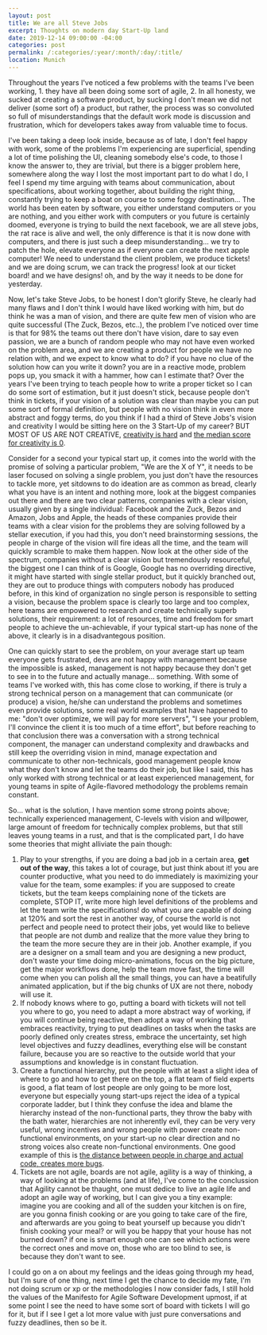 ```yaml
---
layout: post
title: We are all Steve Jobs
excerpt: Thoughts on modern day Start-Up land
date: 2019-12-14 09:00:00 -04:00
categories: post
permalink: /:categories/:year/:month/:day/:title/
location: Munich
---
```


Throughout the years I've noticed a few problems with the teams I've been working, 1. they have all been doing some sort of agile, 2. In all honesty, we sucked at creating a software product, by sucking I don't mean we did not deliver (some sort of) a product, but rather, the process was so convoluted so full of misunderstandings that the default work mode is discussion and frustration, which for developers takes away from valuable time to focus.

I've been taking a deep look inside, because as of late, I don't feel happy with work, some of the problems I'm experiencing are superficial, spending a lot of time polishing the UI, cleaning somebody else's code, to those I know the answer to, they are trivial, but there is a bigger problem here, somewhere along the way I lost the most important part to do what I do, I feel I spend my time arguing with teams about communication, about specifications, about working together, about building the right thing, constantly trying to keep a boat on course to some foggy destination... The world has been eaten by software, you either understand computers or you are nothing, and you either work with computers or you future is certainly doomed, everyone is trying to build the next facebook, we are all steve jobs, the rat race is alive and well, the only difference is that it is now done with computers, and there is just such a deep misunderstanding... we try to patch the hole, elevate everyone as if everyone can create the next apple computer! We need to understand the client problem, we produce tickets! and we are doing scrum, we can track the progress! look at our ticket board! and we have designs! oh, and by the way it needs to be done for yesterday.

Now, let's take Steve Jobs, to be honest I don't glorify Steve, he clearly had many flaws and I don't think I would have liked working with him, but do think he was a man of vision, and there are quite few men of vision who are quite successful (The Zuck, Bezos, etc..), the problem I've noticed over time is that for 98% the teams out there don't have vision, dare to say even passion, we are a bunch of random people who may not have even worked on the problem area, and we are creating a product for people we have no relation with, and we expect to know what to do? if you have no clue of the solution how can you write it down? you are in a reactive mode, problem pops up, you smack it with a hammer, how can I estimate that? Over the years I've been trying to teach people how to write a proper ticket so I can do some sort of estimation, but it just doesn't stick, because people don't think in tickets, if your vision of a solution was clear than maybe you can put some sort of formal definition, but people with no vision think in even more abstract and foggy terms, do you think if I had a third of Steve Jobs's vision and creativity I would be sitting here on the 3 Start-Up of my career? BUT MOST OF US ARE NOT CREATIVE, [creativity is hard](https://www.youtube.com/watch?v=ocDli45faiw) and [the median score for creativity is 0](https://www.youtube.com/watch?v=kYYJlNbV1OM&feature=youtu.be&t=23m40s).

Consider for a second your typical start up, it comes into the world with the promise of solving a particular problem, "We are the X of Y", it needs to be laser focused on solving a single problem, you just don't have the resources to tackle more, yet sitdowns to do ideation are as common as bread, clearly what you have is an intent and nothing more, look at the biggest companies out there and there are two clear patterns, companies with a clear vision, usually given by a single individual: Facebook and the Zuck, Bezos and Amazon, Jobs and Apple, the heads of these companies provide their teams with a clear vision for the problems they are solving followed by a stellar execution, if you had this, you don't need brainstorming sessions, the people in charge of the vision will fire ideas all the time, and the team will quickly scramble to make them happen. Now look at the other side of the spectrum, companies without a clear vision but tremendously resourceful, the biggest one I can think of is Google, Google has no overriding directive, it might have started with single stellar product, but it quickly branched out, they are out to produce things with computers nobody has produced before, in this kind of organization no single person is responsible to setting a vision, because the problem space is clearly too large and too complex, here teams are empowered to research and create technically superb solutions, their requirement: a lot of resources, time and freedom for smart people to achieve the un-achievable, if your typical start-up has none of the above, it clearly is in a disadvantegous position.

One can quickly start to see the problem, on your average start up team everyone gets frustrated, devs are not happy with management because the impossible is asked, management is not happy because they don't get to see in to the future and actually manage... something. With some of teams I've worked with, this has come close to working, if there is truly a strong technical person on a management that can communicate (or produce) a vision, he/she can understand the problems and sometimes even provide solutions, some real world examples that have happened to me: "don't over optimize, we will pay for more servers", "I see your problem, I'll convince the client it is too much of a time effort", but before reaching to that conclusion there was a conversation with a strong technical component, the manager can understand complexity and drawbacks and still keep the overriding vision in mind, manage expectation and communicate to other non-technicals, good management people know what they don't know and let the teams do their job, but like I said, this has only worked with strong technical or at least experienced management, for young teams in spite of Agile-flavored methodology the problems remain constant.

So... what is the solution, I have mention some strong points above; technically experienced management, C-levels with vision and willpower, large amount of freedom for technically complex problems, but that still leaves young teams in a rust, and that is the complicated part, I do have some theories that might alliviate the pain though:

1. Play to your strengths, if you are doing a bad job in a certain area, **get out of the way**, this takes a lot of courage, but just think about it! you are counter productive, what you need to do immediately is maximizing your value for the team, some examples: if you are supposed to create tickets, but the team keeps complaining none of the tickets are complete, STOP IT, write more high level definitions of the problems and let the team write the specifications! do what you are capable of doing at 120% and sort the rest in another way, of course the world is not perfect and people need to protect their jobs, yet would like to believe that people are not dumb and realize that the more value they bring to the team the more secure they are in their job. Another example, if you are a designer on a small team and you are designing a new product, don't waste your time doing micro-animations, focus on the big picture, get the major workflows done, help the team move fast, the time will come when you can polish all the small things, you can have a beatifully animated application, but if the big chunks of UX are not there, nobody will use it.
2. If nobody knows where to go, putting a board with tickets will not tell you where to go, you need to adapt a more abstract way of working, if you will continue being reactive, then adopt a way of working that embraces reactivity, trying to put deadlines on tasks when the tasks are poorly defined only creates stress, embrace the uncertainty, set high level objectives and fuzzy deadlines, everything else will be constant failure, because you are so reactive to the outside world that your assumptions and knowledge is in constant fluctuation.
3. Create a functional hierarchy, put the people with at least a slight idea of where to go and how to get there on the top, a flat team of field experts is good, a flat team of lost people are only going to be more lost, everyone but especially young start-ups reject the idea of a typical corporate ladder, but I think they confuse the idea and blame the hierarchy instead of the non-functional parts, they throw the baby with the bath water, hierarchies are not inherently evil, they can be very very useful, wrong incentives and wrong people with power create non-functional environments, on your start-up no clear direction and no strong voices also create non-functional environments. One good example of this is [the distance between people in charge and actual code, creates more bugs](https://augustl.com/blog/2019/microsoft_predicts_software_bugs/).
4. Tickets are not agile, boards are not agile, agility is a way of thinking, a way of looking at the problems (and at life), I've come to the conclussion that Agility cannot be thaught, one must dedice to live an agile life and adopt an agile way of working, but I can give you a tiny example: imagine you are cooking and all of the sudden your kitchen is on fire, are you gonna finish cooking or are you going to take care of the fire, and afterwards are you going to beat yourself up because you didn't finish cooking your meal? or will you be happy that your house has not burned down? if one is smart enough one can see which actions were the correct ones and move on, those who are too blind to see, is because they don't want to see.

I could go on a on about my feelings and the ideas going through my head, but I'm sure of one thing, next time I get the chance to decide my fate, I'm not doing scrum or xp or the methodologies I now consider fads, I still hold the values of the Manifesto for Agile Software Development upmost, if at some point I see the need to have some sort of board with tickets I will go for it, but if I see I get a lot more value with just pure conversations and fuzzy deadlines, then so be it.
